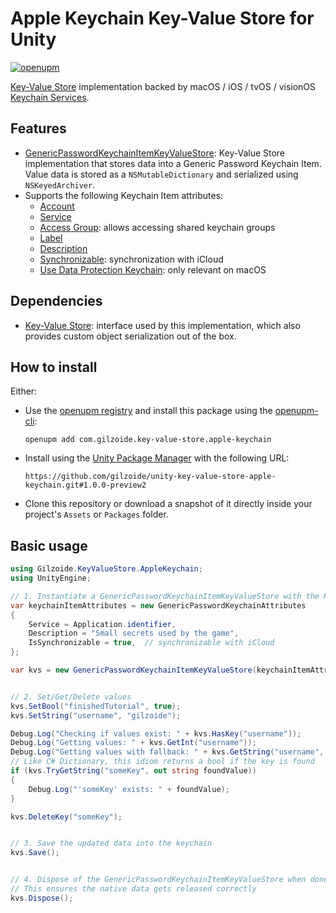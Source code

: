 # Apple Keychain Key-Value Store for Unity
[![openupm](https://img.shields.io/npm/v/com.gilzoide.key-value-store.apple-keychain?label=openupm&registry_uri=https://package.openupm.com)](https://openupm.com/packages/com.gilzoide.key-value-store.apple-keychain/)

[Key-Value Store](https://github.com/gilzoide/unity-key-value-store) implementation backed by macOS / iOS / tvOS / visionOS [Keychain Services](https://developer.apple.com/documentation/security/keychain_services).


## Features
- [GenericPasswordKeychainItemKeyValueStore](Runtime/GenericPasswordKeychainItemKeyValueStore.cs): Key-Value Store implementation that stores data into a Generic Password Keychain Item.
  Value data is stored as a `NSMutableDictionary` and serialized using `NSKeyedArchiver`.
- Supports the following Keychain Item attributes:
  + [Account](https://developer.apple.com/documentation/security/ksecattraccount)
  + [Service](https://developer.apple.com/documentation/security/ksecattrservice)
  + [Access Group](https://developer.apple.com/documentation/security/ksecattraccessgroup): allows accessing shared keychain groups
  + [Label](https://developer.apple.com/documentation/security/ksecattrlabel)
  + [Description](https://developer.apple.com/documentation/security/ksecattrdescription)
  + [Synchronizable](https://developer.apple.com/documentation/security/ksecattrsynchronizable): synchronization with iCloud
  + [Use Data Protection Keychain](https://developer.apple.com/documentation/security/ksecusedataprotectionkeychain): only relevant on macOS


## Dependencies
- [Key-Value Store](https://github.com/gilzoide/unity-key-value-store): interface used by this implementation, which also provides custom object serialization out of the box.


## How to install
Either:
- Use the [openupm registry](https://openupm.com/) and install this package using the [openupm-cli](https://github.com/openupm/openupm-cli):
  ```
  openupm add com.gilzoide.key-value-store.apple-keychain
  ```
- Install using the [Unity Package Manager](https://docs.unity3d.com/Manual/upm-ui-giturl.html) with the following URL:
  ```
  https://github.com/gilzoide/unity-key-value-store-apple-keychain.git#1.0.0-preview2
  ```
- Clone this repository or download a snapshot of it directly inside your project's `Assets` or `Packages` folder.


## Basic usage
```cs
using Gilzoide.KeyValueStore.AppleKeychain;
using UnityEngine;

// 1. Instantiate a GenericPasswordKeychainItemKeyValueStore with the Keychain Item attributes
var keychainItemAttributes = new GenericPasswordKeychainAttributes
{
    Service = Application.identifier,
    Description = "Small secrets used by the game",
    IsSynchronizable = true,  // synchronizable with iCloud
};

var kvs = new GenericPasswordKeychainItemKeyValueStore(keychainItemAttributes);


// 2. Set/Get/Delete values
kvs.SetBool("finishedTutorial", true);
kvs.SetString("username", "gilzoide");

Debug.Log("Checking if values exist: " + kvs.HasKey("username"));
Debug.Log("Getting values: " + kvs.GetInt("username"));
Debug.Log("Getting values with fallback: " + kvs.GetString("username", "default username"));
// Like C# Dictionary, this idiom returns a bool if the key is found
if (kvs.TryGetString("someKey", out string foundValue))
{
    Debug.Log("'someKey' exists: " + foundValue);
}

kvs.DeleteKey("someKey");


// 3. Save the updated data into the keychain
kvs.Save();


// 4. Dispose of the GenericPasswordKeychainItemKeyValueStore when done
// This ensures the native data gets released correctly
kvs.Dispose();
```